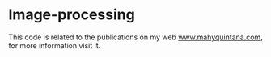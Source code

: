 # Image-processing
This code is related to the publications on my web www.mahyquintana.com, for more information visit it.
